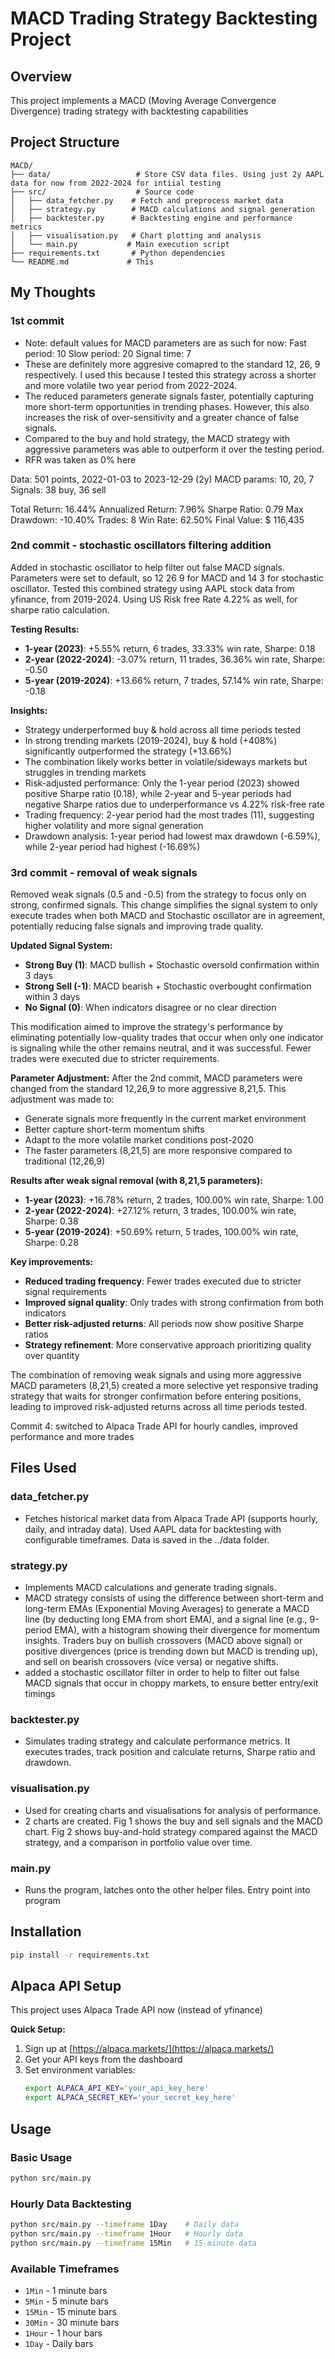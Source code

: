 # MACD Trading Strategy Backtesting Project

## Overview
This project implements a MACD (Moving Average Convergence Divergence) trading strategy with backtesting capabilities

## Project Structure

```
MACD/
├── data/                   # Store CSV data files. Using just 2y AAPL data for now from 2022-2024 for intiial testing
├── src/                    # Source code
│   ├── data_fetcher.py    # Fetch and preprocess market data
│   ├── strategy.py        # MACD calculations and signal generation
│   ├── backtester.py      # Backtesting engine and performance metrics
│   ├── visualisation.py   # Chart plotting and analysis
│   └── main.py           # Main execution script
├── requirements.txt       # Python dependencies
└── README.md             # This

```

## My Thoughts
### **1st commit**
- Note: default values for MACD parameters are as such for now: 
    Fast period: 10
    Slow period: 20
    Signal time: 7
- These are definitely more aggresive comapred to the standard 12, 26, 9 respectively. I used this because I tested this strategy across a shorter and more volatile two year period from 2022-2024.
- The reduced parameters generate signals faster, potentially capturing more short-term opportunities in trending phases. However, this also increases the risk of over-sensitivity and a greater chance of false signals.
- Compared to the buy and hold strategy, the MACD strategy with aggressive parameters was able to outperform it over the testing period.
- RFR was taken as 0% here

Data: 501 points, 2022-01-03 to 2023-12-29 (2y)
MACD params: 10, 20, 7
Signals: 38 buy, 36 sell

Total Return:        16.44%
Annualized Return:    7.96%
Sharpe Ratio:          0.79
Max Drawdown:       -10.40%
Trades:                   8
Win Rate:            62.50%
Final Value:       $ 116,435

### **2nd commit - stochastic oscillators filtering addition**
Added in stochastic oscillator to help filter out false MACD signals. Parameters were set to default, so 12 26 9 for MACD and 14 3 for stochastic oscillator. Tested this combined strategy using AAPL stock data from yfinance, from 2019-2024. Using US Risk free Rate 4.22% as well, for sharpe ratio calculation.

**Testing Results:**
- **1-year (2023)**: +5.55% return, 6 trades, 33.33% win rate, Sharpe: 0.18
- **2-year (2022-2024)**: -3.07% return, 11 trades, 36.36% win rate, Sharpe: -0.50
- **5-year (2019-2024)**: +13.66% return, 7 trades, 57.14% win rate, Sharpe: -0.18

**Insights:**
- Strategy underperformed buy & hold across all time periods tested
- In strong trending markets (2019-2024), buy & hold (+408%) significantly outperformed the strategy (+13.66%)
- The combination likely works better in volatile/sideways markets but struggles in trending markets
- Risk-adjusted performance: Only the 1-year period (2023) showed positive Sharpe ratio (0.18), while 2-year and 5-year periods had negative Sharpe ratios due to underperformance vs 4.22% risk-free rate
- Trading frequency: 2-year period had the most trades (11), suggesting higher volatility and more signal generation
- Drawdown analysis: 1-year period had lowest max drawdown (-6.59%), while 2-year period had highest (-16.69%)

### **3rd commit - removal of weak signals**
Removed weak signals (0.5 and -0.5) from the strategy to focus only on strong, confirmed signals. This change simplifies the signal system to only execute trades when both MACD and Stochastic oscillator are in agreement, potentially reducing false signals and improving trade quality.

**Updated Signal System:**
- **Strong Buy (1)**: MACD bullish + Stochastic oversold confirmation within 3 days
- **Strong Sell (-1)**: MACD bearish + Stochastic overbought confirmation within 3 days  
- **No Signal (0)**: When indicators disagree or no clear direction

This modification aimed to improve the strategy's performance by eliminating potentially low-quality trades that occur when only one indicator is signaling while the other remains neutral, and it was successful. Fewer trades were executed due to stricter requirements.

**Parameter Adjustment:**
After the 2nd commit, MACD parameters were changed from the standard 12,26,9 to more aggressive 8,21,5. This adjustment was made to:
- Generate signals more frequently in the current market environment
- Better capture short-term momentum shifts
- Adapt to the more volatile market conditions post-2020
- The faster parameters (8,21,5) are more responsive compared to traditional (12,26,9)

**Results after weak signal removal (with 8,21,5 parameters):**
- **1-year (2023)**: +16.78% return, 2 trades, 100.00% win rate, Sharpe: 1.00
- **2-year (2022-2024)**: +27.12% return, 3 trades, 100.00% win rate, Sharpe: 0.38
- **5-year (2019-2024)**: +50.69% return, 5 trades, 100.00% win rate, Sharpe: 0.28

**Key improvements:**
- **Reduced trading frequency**: Fewer trades executed due to stricter signal requirements
- **Improved signal quality**: Only trades with strong confirmation from both indicators
- **Better risk-adjusted returns**: All periods now show positive Sharpe ratios
- **Strategy refinement**: More conservative approach prioritizing quality over quantity

The combination of removing weak signals and using more aggressive MACD parameters (8,21,5) created a more selective yet responsive trading strategy that waits for stronger confirmation before entering positions, leading to improved risk-adjusted returns across all time periods tested.

Commit 4: switched to Alpaca Trade API for hourly candles, improved performance and more trades


## Files Used

### data_fetcher.py
- Fetches historical market data from Alpaca Trade API (supports hourly, daily, and intraday data). Used AAPL data for backtesting with configurable timeframes. Data is saved in the ../data folder.


### strategy.py
- Implements MACD calculations and generate trading signals. 
- MACD strategy consists of using the difference between short-term and long-term EMAs (Exponential Moving Averages) to generate a MACD line (by deducting long EMA from short EMA), and a signal line (e.g., 9-period EMA), with a histogram showing their divergence for momentum insights. Traders buy on bullish crossovers (MACD above signal) or positive divergences (price is trending down but MACD is trending up), and sell on bearish crossovers (vice versa) or negative shifts.
- added a stochastic oscillator filter in order to help to filter out false MACD signals that occur in choppy markets, to ensure better entry/exit timings

### backtester.py
-  Simulates trading strategy and calculate performance metrics. It executes trades, track position and calculate returns, Sharpe ratio and drawdown.


### visualisation.py
- Used for creating charts and visualisations for analysis of performance. 
- 2 charts are created. Fig 1 shows the buy and sell signals and the MACD chart. Fig 2 shows buy-and-hold strategy compared against the MACD strategy, and a comparison in portfolio value over time.


### main.py
- Runs the program, latches onto the other helper files. Entry point into program



## Installation

```bash
pip install -r requirements.txt
```

## Alpaca API Setup

This project uses Alpaca Trade API now (instead of yfinance)

**Quick Setup:**
1. Sign up at [https://alpaca.markets/](https://alpaca.markets/)
2. Get your API keys from the dashboard
3. Set environment variables:
   ```bash
   export ALPACA_API_KEY='your_api_key_here'
   export ALPACA_SECRET_KEY='your_secret_key_here'
   ```

## Usage

### Basic Usage
```bash
python src/main.py
```

### Hourly Data Backtesting
```bash
python src/main.py --timeframe 1Day    # Daily data
python src/main.py --timeframe 1Hour   # Hourly data
python src/main.py --timeframe 15Min   # 15-minute data
```

### Available Timeframes
- `1Min` - 1 minute bars
- `5Min` - 5 minute bars  
- `15Min` - 15 minute bars
- `30Min` - 30 minute bars
- `1Hour` - 1 hour bars
- `1Day` - Daily bars


